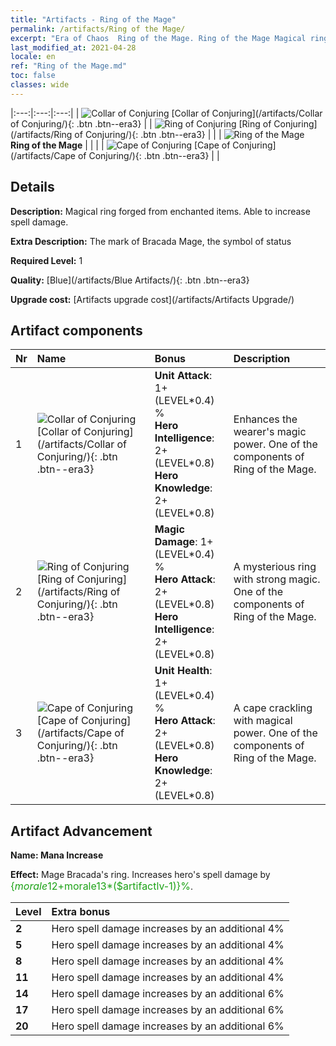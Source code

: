 ```yaml
---
title: "Artifacts - Ring of the Mage"
permalink: /artifacts/Ring of the Mage/
excerpt: "Era of Chaos  Ring of the Mage. Ring of the Mage Magical ring forged from enchanted items. Able to increase spell damage."
last_modified_at: 2021-04-28
locale: en
ref: "Ring of the Mage.md"
toc: false
classes: wide
---
```


  |:---:|:---:|:---:| 
  | ![Collar of Conjuring](/images/t/artifact_40221.png) [Collar of Conjuring](/artifacts/Collar of Conjuring/){: .btn .btn--era3} |   | ![Ring of Conjuring](/images/t/artifact_40222.png) [Ring of Conjuring](/artifacts/Ring of Conjuring/){: .btn .btn--era3} | 
  |   | ![Ring of the Mage](/images/t/icon_artifact_22.png) **Ring of the Mage** |  | 
  |   | ![Cape of Conjuring](/images/t/artifact_40223.png) [Cape of Conjuring](/artifacts/Cape of Conjuring/){: .btn .btn--era3} |   | 


## Details

 **Description:** Magical ring forged from enchanted items. Able to increase spell damage.

 **Extra Description:** The mark of Bracada Mage, the symbol of status

 **Required Level:** 1

 **Quality:** [Blue](/artifacts/Blue Artifacts/){: .btn .btn--era3}

 **Upgrade cost:** [Artifacts upgrade cost](/artifacts/Artifacts Upgrade/)



## Artifact components

  | Nr |    Name    |   Bonus | Description | 
  |:---|:-----------|:--------|:------------| 
  | 1 | ![Collar of Conjuring](/images/t/artifact_40221.png) [Collar of Conjuring](/artifacts/Collar of Conjuring/){: .btn .btn--era3} | **Unit Attack**: 1+(LEVEL\*0.4) %<br/>**Hero Intelligence**: 2+(LEVEL\*0.8)<br/>**Hero Knowledge**: 2+(LEVEL\*0.8) | Enhances the wearer's magic power. One of the components of Ring of the Mage. | 
  | 2 | ![Ring of Conjuring](/images/t/artifact_40222.png) [Ring of Conjuring](/artifacts/Ring of Conjuring/){: .btn .btn--era3} | **Magic Damage**: 1+(LEVEL\*0.4) %<br/>**Hero Attack**: 2+(LEVEL\*0.8)<br/>**Hero Intelligence**: 2+(LEVEL\*0.8) | A mysterious ring with strong magic. One of the components of Ring of the Mage. | 
  | 3 | ![Cape of Conjuring](/images/t/artifact_40223.png) [Cape of Conjuring](/artifacts/Cape of Conjuring/){: .btn .btn--era3} | **Unit Health**: 1+(LEVEL\*0.4) %<br/>**Hero Attack**: 2+(LEVEL\*0.8)<br/>**Hero Knowledge**: 2+(LEVEL\*0.8) | A cape crackling with magical power. One of the components of Ring of the Mage. | 


## Artifact Advancement

 **Name: Mana Increase**

 **Effect:** Mage Bracada's ring. Increases hero's spell damage by <span style="color: #1ca216;font-size:16px">{$morale12+$morale13*($artifactlv-1)}%</span>.

  |  Level  |    Extra bonus  | 
  |:--------|:----------------| 
  | **2** | Hero spell damage increases by an additional 4% | 
  | **5** | Hero spell damage increases by an additional 4% | 
  | **8** | Hero spell damage increases by an additional 4% | 
  | **11** | Hero spell damage increases by an additional 4% | 
  | **14** | Hero spell damage increases by an additional 6% | 
  | **17** | Hero spell damage increases by an additional 6% | 
  | **20** | Hero spell damage increases by an additional 6% | 
